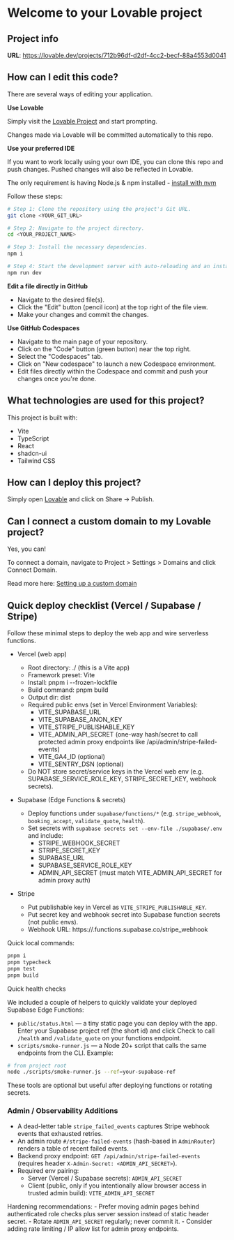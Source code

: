 # Welcome to your Lovable project

## Project info

**URL**: https://lovable.dev/projects/712b96df-d2df-4cc2-becf-88a4553d0041

## How can I edit this code?

There are several ways of editing your application.

**Use Lovable**

Simply visit the [Lovable Project](https://lovable.dev/projects/712b96df-d2df-4cc2-becf-88a4553d0041) and start prompting.

Changes made via Lovable will be committed automatically to this repo.

**Use your preferred IDE**

If you want to work locally using your own IDE, you can clone this repo and push changes. Pushed changes will also be reflected in Lovable.

The only requirement is having Node.js & npm installed - [install with nvm](https://github.com/nvm-sh/nvm#installing-and-updating)

Follow these steps:

```sh
# Step 1: Clone the repository using the project's Git URL.
git clone <YOUR_GIT_URL>

# Step 2: Navigate to the project directory.
cd <YOUR_PROJECT_NAME>

# Step 3: Install the necessary dependencies.
npm i

# Step 4: Start the development server with auto-reloading and an instant preview.
npm run dev
```

**Edit a file directly in GitHub**

- Navigate to the desired file(s).
- Click the "Edit" button (pencil icon) at the top right of the file view.
- Make your changes and commit the changes.

**Use GitHub Codespaces**

- Navigate to the main page of your repository.
- Click on the "Code" button (green button) near the top right.
- Select the "Codespaces" tab.
- Click on "New codespace" to launch a new Codespace environment.
- Edit files directly within the Codespace and commit and push your changes once you're done.

## What technologies are used for this project?

This project is built with:

- Vite
- TypeScript
- React
- shadcn-ui
- Tailwind CSS

## How can I deploy this project?

Simply open [Lovable](https://lovable.dev/projects/712b96df-d2df-4cc2-becf-88a4553d0041) and click on Share -> Publish.

## Can I connect a custom domain to my Lovable project?

Yes, you can!

To connect a domain, navigate to Project > Settings > Domains and click Connect Domain.

Read more here: [Setting up a custom domain](https://docs.lovable.dev/tips-tricks/custom-domain#step-by-step-guide)

## Quick deploy checklist (Vercel / Supabase / Stripe)

Follow these minimal steps to deploy the web app and wire serverless functions.

- Vercel (web app)
	- Root directory: ./ (this is a Vite app)
	- Framework preset: Vite
	- Install: pnpm i --frozen-lockfile
	- Build command: pnpm build
	- Output dir: dist
	- Required public envs (set in Vercel Environment Variables):
		- VITE_SUPABASE_URL
		- VITE_SUPABASE_ANON_KEY
		- VITE_STRIPE_PUBLISHABLE_KEY
		- VITE_ADMIN_API_SECRET (one-way hash/secret to call protected admin proxy endpoints like /api/admin/stripe-failed-events)
		- VITE_GA4_ID (optional)
		- VITE_SENTRY_DSN (optional)
	- Do NOT store secret/service keys in the Vercel web env (e.g. SUPABASE_SERVICE_ROLE_KEY, STRIPE_SECRET_KEY, webhook secrets).

- Supabase (Edge Functions & secrets)
	- Deploy functions under `supabase/functions/*` (e.g. `stripe_webhook`, `booking_accept`, `validate_quote`, `health`).
	- Set secrets with `supabase secrets set --env-file ./supabase/.env` and include:
		- STRIPE_WEBHOOK_SECRET
		- STRIPE_SECRET_KEY
		- SUPABASE_URL
		- SUPABASE_SERVICE_ROLE_KEY
		- ADMIN_API_SECRET (must match VITE_ADMIN_API_SECRET for admin proxy auth)

- Stripe
	- Put publishable key in Vercel as `VITE_STRIPE_PUBLISHABLE_KEY`.
	- Put secret key and webhook secret into Supabase function secrets (not public envs).
	- Webhook URL: https://<project-ref>.functions.supabase.co/stripe_webhook

Quick local commands:

```bash
pnpm i
pnpm typecheck
pnpm test
pnpm build
```

Quick health checks

We included a couple of helpers to quickly validate your deployed Supabase Edge Functions:

- `public/status.html` — a tiny static page you can deploy with the app. Enter your Supabase project ref (the short id) and click Check to call `/health` and `/validate_quote` on your functions endpoint.
- `scripts/smoke-runner.js` — a Node 20+ script that calls the same endpoints from the CLI. Example:

```bash
# from project root
node ./scripts/smoke-runner.js --ref=your-supabase-ref
```

These tools are optional but useful after deploying functions or rotating secrets.

### Admin / Observability Additions

- A dead-letter table `stripe_failed_events` captures Stripe webhook events that exhausted retries.
- An admin route `#/stripe-failed-events` (hash-based in `AdminRouter`) renders a table of recent failed events.
- Backend proxy endpoint: `GET /api/admin/stripe-failed-events` (requires header `X-Admin-Secret: <ADMIN_API_SECRET>`).
- Required env pairing:
	- Server (Vercel / Supabase secrets): `ADMIN_API_SECRET`
	- Client (public, only if you intentionally allow browser access in trusted admin build): `VITE_ADMIN_API_SECRET`

Hardening recommendations:
	- Prefer moving admin pages behind authenticated role checks plus server session instead of static header secret.
	- Rotate `ADMIN_API_SECRET` regularly; never commit it.
	- Consider adding rate limiting / IP allow list for admin proxy endpoints.


